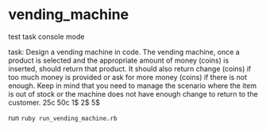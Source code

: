 # vending_machine
test task console mode


task:
Design a vending machine in code. The vending machine, once a product is selected and the appropriate amount of money (coins) is inserted, should return that product. It should also return change (coins) if too much money is provided or ask for more money (coins) if there is not enough. Keep in mind that you need to manage the scenario where the item is out of stock or the machine does not have enough change to return to the customer. 
25c 50c 1$ 2$ 5$


run `ruby run_vending_machine.rb`
